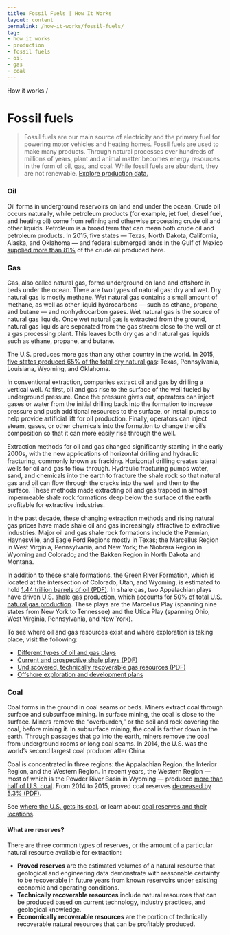 ```yaml
---
title: Fossil Fuels | How It Works
layout: content
permalink: /how-it-works/fossil-fuels/
tag:
- how it works
- production
- fossil fuels
- oil
- gas
- coal
---
```


<custom-link to="/how-it-works/" className="breadcrumb link-charlie">How it works</custom-link> /
# Fossil fuels

<archive-banner></archive-banner>

> Fossil fuels are our main source of electricity and the primary fuel for powering motor vehicles and heating homes. Fossil fuels are used to make many products. Through natural processes over hundreds of millions of years, plant and animal matter becomes energy resources in the form of oil, gas, and coal. While fossil fuels are abundant, they are not renewable. [Explore production data.](/explore/#production)

### Oil

Oil forms in underground reservoirs on land and under the ocean. Crude oil occurs naturally, while petroleum products (for example, jet fuel, diesel fuel, and heating oil) come from refining and otherwise processing crude oil and other liquids. Petroleum is a broad term that can mean both crude oil and <glossary-term>petroleum products</glossary-term>. In 2015, five states — Texas, North Dakota, California, Alaska, and Oklahoma — and federal submerged lands in the Gulf of Mexico [supplied more than 81%](http://www.eia.gov/petroleum/supply/annual/volume1/) of the <glossary-term>crude oil</glossary-term> produced here.

### Gas

Gas, also called natural gas, forms underground on land and offshore in beds under the ocean. There are two types of natural gas: dry and wet. Dry natural gas is mostly methane. Wet natural gas contains a small amount of methane, as well as other liquid hydrocarbons — such as ethane, propane, and butane — and nonhydrocarbon gases. Wet natural gas is the source of natural gas liquids. Once wet natural gas is extracted from the ground, natural gas liquids are separated from the gas stream close to the well or at a gas processing plant. This leaves both dry gas and natural gas liquids such as ethane, propane, and butane.

The U.S. produces more gas than any other country in the world. In 2015, [five states produced 65% of the total dry natural gas](http://www.eia.gov/naturalgas/annual/): Texas, Pennsylvania, Louisiana, Wyoming, and Oklahoma.

In conventional extraction, companies extract oil and gas by drilling a vertical well. At first, oil and gas rise to the surface of the well fueled by underground pressure. Once the pressure gives out, operators can inject gases or water from the initial drilling back into the formation to increase pressure and push additional resources to the surface, or install pumps to help provide artificial lift for oil production. Finally, operators can inject steam, gases, or other chemicals into the formation to change the oil’s composition so that it can more easily rise through the well.

Extraction methods for oil and gas changed significantly starting in the early 2000s, with the new applications of horizontal drilling and hydraulic fracturing, commonly known as fracking. Horizontal drilling creates lateral wells for oil and gas to flow through. Hydraulic fracturing pumps water, sand, and chemicals into the earth to fracture the shale rock so that natural gas and oil can flow through the cracks into the well and then to the surface. These methods made extracting oil and gas trapped in almost impermeable shale rock formations deep below the surface of the earth profitable for extractive industries.

In the past decade, these changing extraction methods and rising natural gas prices have made shale oil and gas increasingly attractive to extractive industries. Major oil and gas shale rock formations include the Permian, Haynesville, and Eagle Ford Regions mostly in Texas; the Marcellus Region in West Virginia, Pennsylvania, and New York; the Niobrara Region in Wyoming and Colorado; and the Bakken Region in North Dakota and Montana.

In addition to these shale formations, the Green River Formation, which is located at the intersection of Colorado, Utah, and Wyoming, is estimated to hold [1.44 trillion barrels of oil (PDF)](http://pubs.usgs.gov/fs/2011/3063/pdf/FS11-3063.pdf). In shale gas, two Appalachian <glossary-term termKey="play">plays</glossary-term> have driven U.S. shale gas production, which accounts for [50% of total U.S. natural gas production](http://www.eia.gov/todayinenergy/detail.php?id=27612). These plays are the Marcellus Play (spanning nine states from New York to Tennessee) and the Utica Play (spanning Ohio, West Virginia, Pennsylvania, and New York).

To see where oil and gas resources exist and where exploration is taking place, visit the following:

* [Different types of oil and gas plays](http://energy.usgs.gov/OilGas/AssessmentsData/NationalOilGasAssessment.aspx#.VlMX5BCrSV7)
* [Current and prospective shale plays (PDF)](http://www.eia.gov/oil_gas/rpd/shale_gas.pdf)
* [Undiscovered, technically recoverable gas resources (PDF)](http://certmapper.cr.usgs.gov/data/noga00/natl/graphic/2013/total_mean_gas_2013.pdf)
* [Offshore exploration and development plans](https://www.boem.gov/Status-of-Gulf-of-Mexico-Plans/)


### Coal

Coal forms in the ground in coal seams or beds. Miners extract coal through surface and subsurface mining. In surface mining, the coal is close to the surface. Miners remove the “overburden,” or the soil and rock covering the coal, before mining it. In subsurface mining, the coal is farther down in the earth. Through passages that go into the earth, miners remove the coal from underground rooms or long coal seams. In 2014, the U.S. was the world’s second largest coal producer after China.

Coal is concentrated in three regions: the Appalachian Region, the Interior Region, and the Western Region. In recent years, the Western Region — most of which is the Powder River Basin in Wyoming — produced [more than half of U.S. coal](http://www.eia.gov/Energyexplained/index.cfm?page=coal_where). From 2014 to 2015, proved coal reserves [decreased by 5.3% (PDF)](http://www.eia.gov/coal/annual/pdf/table14.pdf).

See [where the U.S. gets its coal](http://www.eia.gov/Energyexplained/index.cfm?page=coal_where), or learn about [coal reserves and their locations](http://www.eia.gov/coal/reserves/).

#### What are reserves?

There are three common types of reserves, or the amount of a particular natural resource available for extraction:

* **Proved reserves** are the estimated volumes of a natural resource that geological and engineering data demonstrate with reasonable certainty to be recoverable in future years from known reservoirs under existing economic and operating conditions.
* **Technically recoverable resources** include natural resources that can be produced based on current technology, industry practices, and geological knowledge.
* **Economically recoverable resources** are the portion of technically recoverable natural resources that can be profitably produced.
